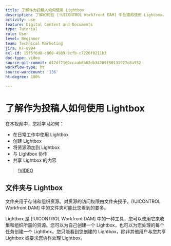 ```yaml
---
title: 了解作为投稿人如何使用 Lightbox
description: 了解如何在 [!UICONTROL Workfront DAM] 中创建和使用 Lightbox。
activity: use
feature: Digital Content and Documents
type: Tutorial
role: User
level: Beginner
team: Technical Marketing
jira: KT-8994
exl-id: 15f5f6d8-c808-4989-9cfb-c7226f0211b3
doc-type: video
source-git-commit: d17df7162ccaab6b62db34209f50131927c0a532
workflow-type: ht
source-wordcount: '136'
ht-degree: 100%

---
```


# 了解作为投稿人如何使用 Lightbox

在本视频中，您将学习如何：

* 在日常工作中使用 Lightbox
* 创建 Lightbox
* 将资源添加到 Lightbox
* 与 Lightbox 协作
* 共享 Lightbox 的内容

>[!VIDEO](https://video.tv.adobe.com/v/3420177/?quality=12&learn=on&enablevpops&captions=chi_hans)

## 文件夹与 Lightbox

文件夹用于存储和组织资源。对资源的访问权限由文件夹授予。[!UICONTROL Workfront DAM] 中的文件夹可能比您看到的要多。

Lightbox 是 [!UICONTROL Workfront DAM] 中的一种工具，您可以使用它来收集和组织所需的资源。您可以为自己创建一个 Lightbox，也可以为您处理的每个任务创建一个 Lightbox。您只能看到您创建的 Lightbox，除非其他用户与您共享 Lightbox 或要求您协作处理 Lightbox。

